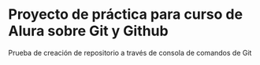 <h1>Proyecto de práctica para curso de Alura sobre Git y Github</h1>
<p>Prueba de creación de repositorio a través de consola de comandos de Git</p>
